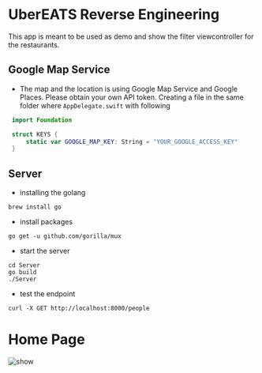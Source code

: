 # UberEATS Reverse Engineering
This app is meant to be used as demo and show the filter viewcontroller for the restaurants.

## Google Map Service 
- The map and the location is using Google Map Service and Google Places. Please obtain your own API token. Creating a file in the same folder where `AppDelegate.swift` with following
```swift
 import Foundation

 struct KEYS {
     static var GOOGLE_MAP_KEY: String = "YOUR_GOOGLE_ACCESS_KEY"
 }
 ```

## Server
- installing the golang
```
brew install go
```

- install packages
```
go get -u github.com/gorilla/mux
```
- start the server
```
cd Server
go build
./Server
```
- test the endpoint
```
curl -X GET http://localhost:8000/people
```

# Home Page
![show](https://user-images.githubusercontent.com/18454151/43353355-44e804f8-9204-11e8-9735-c321b8161d6b.gif)

